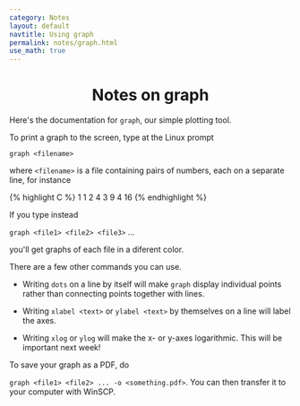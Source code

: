 ```yaml
---
category: Notes
layout: default
navtitle: Using graph 
permalink: notes/graph.html
use_math: true
---
```


<center><h1>Notes on graph</h1></center>

Here's the documentation for `graph`, our simple plotting tool.

To print a graph to the screen, type at the Linux prompt

`graph <filename>`

where `<filename>` is a file containing pairs of numbers, each on a separate line, for instance

{% highlight C %}
1 1
2 4
3 9
4 16
{% endhighlight %}

If you type instead

`graph <file1> <file2> <file3>` ...

you'll get graphs of each file in a diferent color.

There are a few other commands you can use. 

* Writing `dots` on a line by itself will make `graph` display individual points rather than connecting points together
with lines.

* Writing `xlabel <text>` or `ylabel <text>` by themselves on a line will label the axes.

* Writing `xlog` or `ylog` will make the x- or y-axes logarithmic. This will be important next week!

To save your graph as a PDF, do

`graph <file1> <file2> ... -o <something.pdf>`. You can then transfer it to your computer with WinSCP.

